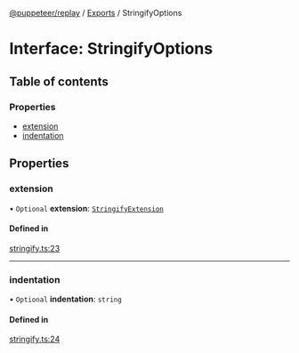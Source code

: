 [@puppeteer/replay](../README.md) / [Exports](../modules.md) / StringifyOptions

# Interface: StringifyOptions

## Table of contents

### Properties

- [extension](StringifyOptions.md#extension)
- [indentation](StringifyOptions.md#indentation)

## Properties

### extension

• `Optional` **extension**: [`StringifyExtension`](StringifyExtension.md)

#### Defined in

[stringify.ts:23](https://github.com/puppeteer/replay/blob/34579ab/src/stringify.ts#L23)

___

### indentation

• `Optional` **indentation**: `string`

#### Defined in

[stringify.ts:24](https://github.com/puppeteer/replay/blob/34579ab/src/stringify.ts#L24)
